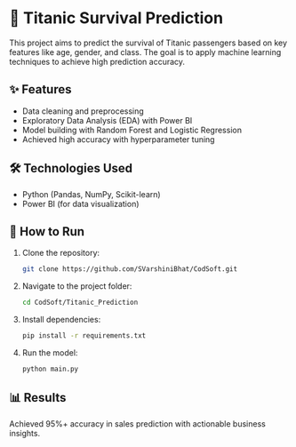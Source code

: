# 🚢 Titanic Survival Prediction

This project aims to predict the survival of Titanic passengers based on key features like age, gender, and class. The goal is to apply machine learning techniques to achieve high prediction accuracy.

## ✨ Features
- Data cleaning and preprocessing
- Exploratory Data Analysis (EDA) with Power BI
- Model building with Random Forest and Logistic Regression
- Achieved high accuracy with hyperparameter tuning

## 🛠 Technologies Used
- Python (Pandas, NumPy, Scikit-learn)
- Power BI (for data visualization)

## 🚀 How to Run
1. Clone the repository:
   ```bash
   git clone https://github.com/SVarshiniBhat/CodSoft.git
2. Navigate to the project folder:
   ```bash
   cd CodSoft/Titanic_Prediction
3. Install dependencies:
   ```bash
   pip install -r requirements.txt
4. Run the model:
   ```bash
   python main.py

## 📊 Results
Achieved 95%+ accuracy in sales prediction with actionable business insights.

